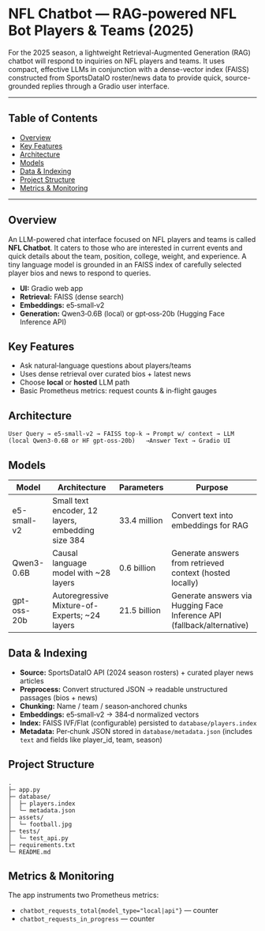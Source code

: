# NFL Chatbot — RAG‑powered NFL Bot Players & Teams (2025)

For the 2025 season, a lightweight Retrieval-Augmented Generation (RAG) chatbot will respond to inquiries on NFL players and teams. It uses compact, effective LLMs in conjunction with a dense-vector index (FAISS) constructed from SportsDataIO roster/news data to provide quick, source-grounded replies through a Gradio user interface.

---

## Table of Contents
- [Overview](#overview)
- [Key Features](#key-features)
- [Architecture](#architecture)
- [Models](#models)
- [Data & Indexing](#data--indexing)
- [Project Structure](#project-structure)
- [Metrics & Monitoring](#metrics--monitoring)

---

## Overview
An LLM-powered chat interface focused on NFL players and teams is called **NFL Chatbot**. It caters to those who are interested in current events and quick details about the team, position, college, weight, and experience. A tiny language model is grounded in an FAISS index of carefully selected player bios and news to respond to queries.

- **UI:** Gradio web app
- **Retrieval:** FAISS (dense search)
- **Embeddings:** e5‑small‑v2
- **Generation:** Qwen3‑0.6B (local) or gpt‑oss‑20b (Hugging Face Inference API)

## Key Features
- Ask natural‑language questions about players/teams
- Uses dense retrieval over curated bios + latest news
- Choose **local** or **hosted** LLM path
- Basic Prometheus metrics: request counts & in‑flight gauges

## Architecture
```
User Query → e5-small-v2 → FAISS top‑k → Prompt w/ context → LLM (local Qwen3‑0.6B or HF gpt-oss-20b)   →Answer Text → Gradio UI
```

## Models
| Model        | Architecture                                           | Parameters   | Purpose                                                               |
|--------------|--------------------------------------------------------|--------------|-----------------------------------------------------------------------|
| e5-small-v2  | Small text encoder, 12 layers, embedding size 384      | 33.4 million | Convert text into embeddings for RAG                                  |
| Qwen3-0.6B   | Causal language model with ~28 layers                  | 0.6 billion  | Generate answers from retrieved context (hosted locally)              |
| gpt-oss-20b  | Autoregressive Mixture-of-Experts; ~24 layers          | 21.5 billion | Generate answers via Hugging Face Inference API (fallback/alternative)|

## Data & Indexing
- **Source:** SportsDataIO API (2024 season rosters) + curated player news articles
- **Preprocess:** Convert structured JSON → readable unstructured passages (bios + news)
- **Chunking:** Name / team / season‑anchored chunks
- **Embeddings:** e5‑small‑v2 → 384‑d normalized vectors
- **Index:** FAISS IVF/Flat (configurable) persisted to `database/players.index`
- **Metadata:** Per‑chunk JSON stored in `database/metadata.json` (includes `text` and fields like player_id, team, season)

## Project Structure
```
.
├─ app.py                      
├─ database/
│  ├─ players.index           
│  └─ metadata.json           
├─ assets/
│  └─ football.jpg           
├─ tests/
│  └─ test_api.py             
├─ requirements.txt
└─ README.md
```

## Metrics & Monitoring
The app instruments two Prometheus metrics:
- `chatbot_requests_total{model_type="local|api"}` — counter
- `chatbot_requests_in_progress` — counter




